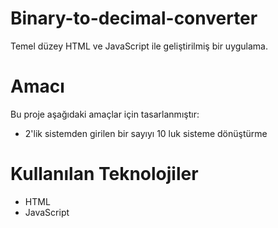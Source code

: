 
# Binary-to-decimal-converter
Temel düzey HTML ve JavaScript ile geliştirilmiş bir uygulama.

# Amacı
Bu proje aşağıdaki amaçlar için tasarlanmıştır:
- 2'lik sistemden girilen bir sayıyı 10 luk sisteme dönüştürme

# Kullanılan Teknolojiler
- HTML
- JavaScript
